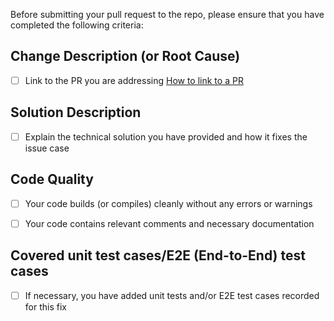 Before submitting your pull request to the repo, please ensure that you have completed the following criteria:
<!-- 
Thank you for your contribution to the repo :smile:

Before submitting this PR, please make sure that your input and responses are entered in the designated space provided below each section to keep all project-related information organized and easily accessible. -->

## Change Description (or Root Cause)
- [ ] Link to the PR you are addressing
[How to link to a PR](https://docs.github.com/en/issues/tracking-your-work-with-issues/linking-a-pull-request-to-an-issue)



## Solution Description
- [ ] Explain the technical solution you have provided and how it fixes the issue case



## Code Quality
- [ ] Your code builds (or compiles) cleanly without any errors or warnings
- [ ] Your code contains relevant comments and necessary documentation



## Covered unit test cases/E2E (End-to-End) test cases
- [ ] If necessary, you have added unit tests and/or E2E test cases recorded for this fix

